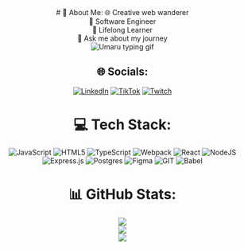 
<div align="center">
# 💫 About Me:
🌐 Creative web wanderer<br>🩷 Software Engineer<br>🌱 Lifelong Learner<br>💬 Ask me about my journey<br>


  <img src="https://media.tenor.com/28mUekwjEMsAAAAC/himouto-umaru-chan-umaru.gif" alt="Umaru typing gif">


## 🌐 Socials:
[![LinkedIn](https://img.shields.io/badge/LinkedIn-%230077B5.svg?logo=linkedin&logoColor=white)](https://linkedin.com/in/julieluangpraxay) [![TikTok](https://img.shields.io/badge/TikTok-%23000000.svg?logo=TikTok&logoColor=white)](https://tiktok.com/@jooliekawaii) [![Twitch](https://img.shields.io/badge/Twitch-%239146FF.svg?logo=Twitch&logoColor=white)](https://twitch.tv/joolie) 

# 💻 Tech Stack:
![JavaScript](https://img.shields.io/badge/javascript-%23323330.svg?style=for-the-badge&logo=javascript&logoColor=%23F7DF1E) ![HTML5](https://img.shields.io/badge/html5-%23E34F26.svg?style=for-the-badge&logo=html5&logoColor=white) ![TypeScript](https://img.shields.io/badge/typescript-%23007ACC.svg?style=for-the-badge&logo=typescript&logoColor=white) ![Webpack](https://img.shields.io/badge/webpack-%238DD6F9.svg?style=for-the-badge&logo=webpack&logoColor=black) ![React](https://img.shields.io/badge/react-%2320232a.svg?style=for-the-badge&logo=react&logoColor=%2361DAFB) ![NodeJS](https://img.shields.io/badge/node.js-6DA55F?style=for-the-badge&logo=node.js&logoColor=white) ![Express.js](https://img.shields.io/badge/express.js-%23404d59.svg?style=for-the-badge&logo=express&logoColor=%2361DAFB) ![Postgres](https://img.shields.io/badge/postgres-%23316192.svg?style=for-the-badge&logo=postgresql&logoColor=white) ![Figma](https://img.shields.io/badge/figma-%23F24E1E.svg?style=for-the-badge&logo=figma&logoColor=white) ![GIT](https://img.shields.io/badge/Git-fc6d26?style=for-the-badge&logo=git&logoColor=white) ![Babel](https://img.shields.io/badge/Babel-F9DC3e?style=for-the-badge&logo=babel&logoColor=black)
# 📊 GitHub Stats:
![](https://github-readme-stats.vercel.app/api?username=julieluangpraxay&theme=dracula&hide_border=false&include_all_commits=false&count_private=true)<br/>
![](https://github-readme-streak-stats.herokuapp.com/?user=julieluangpraxay&theme=dracula&hide_border=false)<br/>
![](https://github-readme-stats.vercel.app/api/top-langs/?username=julieluangpraxay&theme=dracula&hide_border=false&include_all_commits=false&count_private=true&layout=compact)

</div>

